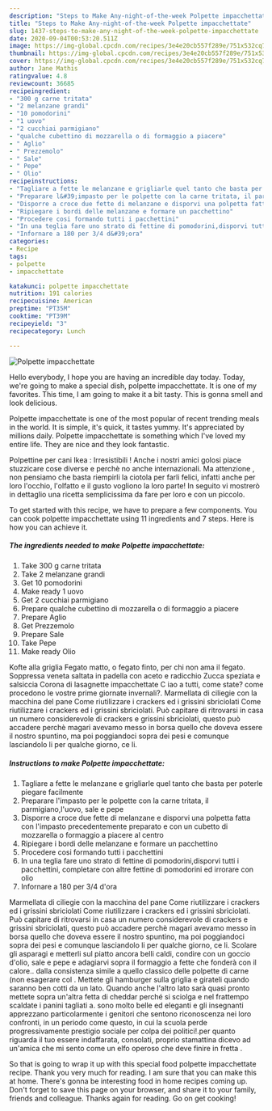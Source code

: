 ```yaml
---
description: "Steps to Make Any-night-of-the-week Polpette impacchettate"
title: "Steps to Make Any-night-of-the-week Polpette impacchettate"
slug: 1437-steps-to-make-any-night-of-the-week-polpette-impacchettate
date: 2020-09-04T00:53:20.511Z
image: https://img-global.cpcdn.com/recipes/3e4e20cb557f289e/751x532cq70/polpette-impacchettate-recipe-main-photo.jpg
thumbnail: https://img-global.cpcdn.com/recipes/3e4e20cb557f289e/751x532cq70/polpette-impacchettate-recipe-main-photo.jpg
cover: https://img-global.cpcdn.com/recipes/3e4e20cb557f289e/751x532cq70/polpette-impacchettate-recipe-main-photo.jpg
author: Jane Mathis
ratingvalue: 4.8
reviewcount: 36685
recipeingredient:
- "300 g carne tritata"
- "2 melanzane grandi"
- "10 pomodorini"
- "1 uovo"
- "2 cucchiai parmigiano"
- "qualche cubettino di mozzarella o di formaggio a piacere"
- " Aglio"
- " Prezzemolo"
- " Sale"
- " Pepe"
- " Olio"
recipeinstructions:
- "Tagliare a fette le melanzane e grigliarle quel tanto che basta per poterle piegare facilmente"
- "Preparare l&#39;impasto per le polpette con la carne tritata, il parmigiano,l&#39;uovo, sale e pepe"
- "Disporre a croce due fette di melanzane e disporvi una polpetta fatta con l&#39;impasto precedentemente preparato e con un cubetto di mozzarella o formaggio a piacere al centro"
- "Ripiegare i bordi delle melanzane e formare un pacchettino"
- "Procedere cosi formando tutti i pacchettini"
- "In una teglia fare uno strato di fettine di pomodorini,disporvi tutti i pacchettini, completare con altre fettine di pomodorini ed irrorare con olio"
- "Infornare a 180 per 3/4 d&#39;ora"
categories:
- Recipe
tags:
- polpette
- impacchettate

katakunci: polpette impacchettate 
nutrition: 191 calories
recipecuisine: American
preptime: "PT35M"
cooktime: "PT39M"
recipeyield: "3"
recipecategory: Lunch

---
```



![Polpette impacchettate](https://img-global.cpcdn.com/recipes/3e4e20cb557f289e/751x532cq70/polpette-impacchettate-recipe-main-photo.jpg)

Hello everybody, I hope you are having an incredible day today. Today, we're going to make a special dish, polpette impacchettate. It is one of my favorites. This time, I am going to make it a bit tasty. This is gonna smell and look delicious.

Polpette impacchettate is one of the most popular of recent trending meals in the world. It is simple, it's quick, it tastes yummy. It's appreciated by millions daily. Polpette impacchettate is something which I've loved my entire life. They are nice and they look fantastic.

Polpettine per cani Ikea : Irresistibili ! Anche i nostri amici golosi piace stuzzicare cose diverse e perchè no anche internazionali. Ma attenzione , non pensiamo che basta riempirli la ciotola per farli felici, infatti anche per loro l&#39;occhio, l&#39;olfatto e il gusto vogliono la loro parte! In seguito vi mostrerò in dettaglio una ricetta semplicissima da fare per loro e con un piccolo.


To get started with this recipe, we have to prepare a few components. You can cook polpette impacchettate using 11 ingredients and 7 steps. Here is how you can achieve it.

<!--inarticleads1-->

##### The ingredients needed to make Polpette impacchettate:

1. Take 300 g carne tritata
1. Take 2 melanzane grandi
1. Get 10 pomodorini
1. Make ready 1 uovo
1. Get 2 cucchiai parmigiano
1. Prepare qualche cubettino di mozzarella o di formaggio a piacere
1. Prepare  Aglio
1. Get  Prezzemolo
1. Prepare  Sale
1. Take  Pepe
1. Make ready  Olio


Kofte alla griglia Fegato matto, o fegato finto, per chi non ama il fegato. Soppressa veneta saltata in padella con aceto e radicchio Zucca speziata e salsiccia Corona di lasagnette impacchettate C iao a tutti, come state? come procedono le vostre prime giornate invernali?. Marmellata di ciliegie con la macchina del pane Come riutilizzare i crackers ed i grissini sbriciolati Come riutilizzare i crackers ed i grissini sbriciolati. Può capitare di ritrovarsi in casa un numero considerevole di crackers e grissini sbriciolati, questo può accadere perchè magari avevamo messo in borsa quello che doveva essere il nostro spuntino, ma poi poggiandoci sopra dei pesi e comunque lasciandolo li per qualche giorno, ce li. 

<!--inarticleads2-->

##### Instructions to make Polpette impacchettate:

1. Tagliare a fette le melanzane e grigliarle quel tanto che basta per poterle piegare facilmente
1. Preparare l&#39;impasto per le polpette con la carne tritata, il parmigiano,l&#39;uovo, sale e pepe
1. Disporre a croce due fette di melanzane e disporvi una polpetta fatta con l&#39;impasto precedentemente preparato e con un cubetto di mozzarella o formaggio a piacere al centro
1. Ripiegare i bordi delle melanzane e formare un pacchettino
1. Procedere cosi formando tutti i pacchettini
1. In una teglia fare uno strato di fettine di pomodorini,disporvi tutti i pacchettini, completare con altre fettine di pomodorini ed irrorare con olio
1. Infornare a 180 per 3/4 d&#39;ora


Marmellata di ciliegie con la macchina del pane Come riutilizzare i crackers ed i grissini sbriciolati Come riutilizzare i crackers ed i grissini sbriciolati. Può capitare di ritrovarsi in casa un numero considerevole di crackers e grissini sbriciolati, questo può accadere perchè magari avevamo messo in borsa quello che doveva essere il nostro spuntino, ma poi poggiandoci sopra dei pesi e comunque lasciandolo li per qualche giorno, ce li. Scolare gli asparagi e metterli sul piatto ancora belli caldi, condire con un goccio d&#39;olio, sale e pepe e adagiarvi sopra il formaggio a fette che fonderà con il calore.. dalla consistenza simile a quello classico delle polpette di carne (non esagerare col . Mettete gli hamburger sulla griglia e girateli quando saranno ben cotti da un lato. Quando anche l&#39;altro lato sarà quasi pronto mettete sopra un&#39;altra fetta di cheddar perché si sciolga e nel frattempo scaldate i panini tagliati a. sono molto belle ed eleganti e gli insegnanti apprezzano particolarmente i genitori che sentono riconoscenza nei loro confronti, in un periodo come questo, in cui la scuola perde progressivamente prestigio sociale per colpa dei politici!.per quanto riguarda il tuo essere indaffarata, consolati, proprio stamattina dicevo ad un&#39;amica che mi sento come un elfo operoso che deve finire in fretta . 

So that is going to wrap it up with this special food polpette impacchettate recipe. Thank you very much for reading. I am sure that you can make this at home. There's gonna be interesting food in home recipes coming up. Don't forget to save this page on your browser, and share it to your family, friends and colleague. Thanks again for reading. Go on get cooking!
